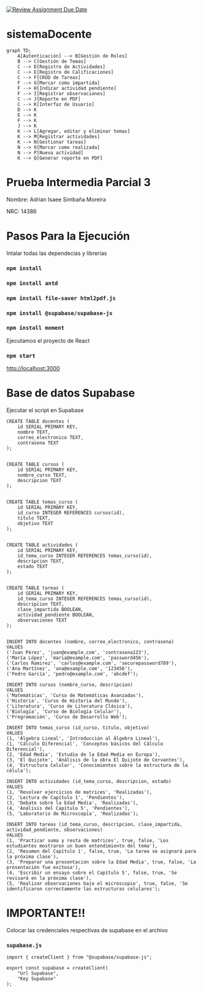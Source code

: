 [![Review Assignment Due Date](https://classroom.github.com/assets/deadline-readme-button-24ddc0f5d75046c5622901739e7c5dd533143b0c8e959d652212380cedb1ea36.svg)](https://classroom.github.com/a/YHXnZX8I)
# sistemaDocente

``` mermaid
graph TD;
    A[Autenticación] --> B[Gestión de Roles]
    B --> C[Gestión de Temas]
    C --> D[Registro de Actividades]
    C --> E[Registro de Calificaciones]
    C --> F[CRUD de Tareas]
    F --> G[Marcar como impartida]
    F --> H[Indicar actividad pendiente]
    F --> I[Registrar observaciones]
    C --> J[Reporte en PDF]
    C --> K[Interfaz de Usuario]
    D --> K
    E --> K
    F --> K
    J --> K
    K --> L[Agregar, editar y eliminar temas]
    K --> M[Registrar actividades]
    K --> N[Gestionar tareas]
    N --> O[Marcar como realizada]
    N --> P[Nueva actividad]
    K --> Q[Generar reporte en PDF]
  ```

# Prueba Intermedia Parcial 3
Nombre: Adrian Isaee Simbaña Moreira

NRC: 14386

# Pasos Para la Ejecución
Intalar todas las dependecias y librerias
### `npm install`
### `npm install antd`
### `npm install file-saver html2pdf.js`
### `npm install @supabase/supabase-js`
### `npm install moment`

Ejecutamos el proyecto de React
### `npm start`
[http://localhost:3000](http://localhost:3000)

# Base de datos Supabase
Ejecutar el script en Supabase

```
CREATE TABLE docentes (
    id SERIAL PRIMARY KEY,
    nombre TEXT,
    correo_electronico TEXT,
    contrasena TEXT
);


CREATE TABLE cursos (
    id SERIAL PRIMARY KEY,
    nombre_curso TEXT,
    descripcion TEXT
);


CREATE TABLE temas_curso (
    id SERIAL PRIMARY KEY,
    id_curso INTEGER REFERENCES cursos(id),
    titulo TEXT,
    objetivo TEXT
);


CREATE TABLE actividades (
    id SERIAL PRIMARY KEY,
    id_tema_curso INTEGER REFERENCES temas_curso(id),
    descripcion TEXT,
    estado TEXT 
);


CREATE TABLE tareas (
    id SERIAL PRIMARY KEY,
    id_tema_curso INTEGER REFERENCES temas_curso(id),
    descripcion TEXT,
    clase_impartida BOOLEAN,
    actividad_pendiente BOOLEAN,
    observaciones TEXT
);


INSERT INTO docentes (nombre, correo_electronico, contrasena) 
VALUES 
('Juan Pérez', 'juan@example.com', 'contrasena123'),
('María López', 'maria@example.com', 'password456'),
('Carlos Ramirez', 'carlos@example.com', 'securepassword789'),
('Ana Martínez', 'ana@example.com', '123456'),
('Pedro García', 'pedro@example.com', 'abcdef');

INSERT INTO cursos (nombre_curso, descripcion) 
VALUES 
('Matemáticas', 'Curso de Matemáticas Avanzadas'),
('Historia', 'Curso de Historia del Mundo'),
('Literatura', 'Curso de Literatura Clásica'),
('Biología', 'Curso de Biología Celular'),
('Programación', 'Curso de Desarrollo Web');

INSERT INTO temas_curso (id_curso, titulo, objetivo) 
VALUES 
(1, 'Álgebra Lineal', 'Introducción al Álgebra Lineal'),
(1, 'Cálculo Diferencial', 'Conceptos básicos del Cálculo Diferencial'),
(2, 'Edad Media', 'Estudio de la Edad Media en Europa'),
(3, 'El Quijote', 'Análisis de la obra El Quijote de Cervantes'),
(4, 'Estructura Celular', 'Conocimientos sobre la estructura de la célula');

INSERT INTO actividades (id_tema_curso, descripcion, estado) 
VALUES 
(1, 'Resolver ejercicios de matrices', 'Realizadas'),
(2, 'Lectura de Capítulo 1', 'Pendientes'),
(3, 'Debate sobre la Edad Media', 'Realizadas'),
(4, 'Análisis del Capítulo 5', 'Pendientes'),
(5, 'Laboratorio de Microscopía', 'Realizadas');

INSERT INTO tareas (id_tema_curso, descripcion, clase_impartida, actividad_pendiente, observaciones) 
VALUES 
(1, 'Practicar suma y resta de matrices', true, false, 'Los estudiantes mostraron un buen entendimiento del tema'),
(2, 'Resumen del Capítulo 1', false, true, 'La tarea se asignará para la próxima clase'),
(3, 'Preparar una presentación sobre la Edad Media', true, false, 'La presentación fue exitosa'),
(4, 'Escribir un ensayo sobre el Capítulo 5', false, true, 'Se revisará en la próxima clase'),
(5, 'Realizar observaciones bajo el microscopio', true, false, 'Se identificaron correctamente las estructuras celulares');
```
# IMPORTANTE!!
Colocar las credenciales respectivas de supabase en el archivo 
### `supabase.js`

```
import { createClient } from "@supabase/supabase-js";

export const supabase = createClient(
    "Url Supabase", 
    "Key Supabase"
);
```
